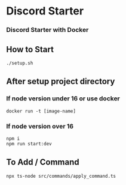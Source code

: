 # Discord Starter

### Discord Starter with Docker

## How to Start

    ./setup.sh

## After setup project directory

### If node version under 16 or use docker

    docker run -t [image-name]

### If node version over 16

    npm i
    npm run start:dev

## To Add / Command

    npx ts-node src/commands/apply_command.ts
